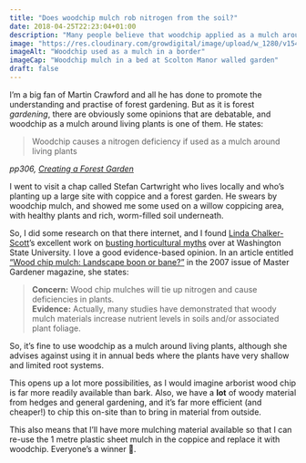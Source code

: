 ```yaml
---
title: "Does woodchip mulch rob nitrogen from the soil?"
date: 2018-04-25T22:23:04+01:00
description: "Many people believe that woodchip applied as a mulch around plants can tie-up nitrogen and cause deficiencies. Apparently not!"
image: "https://res.cloudinary.com/growdigital/image/upload/w_1280/v1544219074/mulch-41116737764.jpg"
imageAlt: "Woodchip used as a mulch in a border"
imageCap: "Woodchip mulch in a bed at Scolton Manor walled garden"
draft: false
---
```


I’m a big fan of Martin Crawford and all he has done to promote the understanding and practise of forest gardening. But as it is forest _gardening_, there are obviously some opinions that are debatable, and woodchip as a mulch around living plants is one of them. He states:

> Woodchip causes a nitrogen deficiency if used as a mulch around living plants

_pp306, [Creating a Forest Garden](https://www.agroforestry.co.uk/product/creating-a-forest-garden-2/)_

I went to visit a chap called Stefan Cartwright who lives locally and who’s planting up a large site with coppice and a forest garden. He swears by woodchip mulch, and showed me some used on a willow coppicing area, with healthy plants and rich, worm-filled soil underneath. 

So, I did some research on that there internet, and I found [Linda Chalker-Scott](http://www.sustainablelandscapesandgardens.com)’s excellent work on [busting horticultural myths](https://puyallup.wsu.edu/lcs/) over at Washington State University. I love a good evidence-based opinion. In an article entitled [“Wood chip mulch: Landscape boon or bane?”](https://puyallup.wsu.edu/wp-content/uploads/sites/403/2015/03/wood-chips.pdf) in the 2007 issue of Master Gardener magazine, she states:

> **Concern:** Wood chip mulches will tie up nitrogen and cause deficiencies in plants.  
> **Evidence:** Actually, many studies have demonstrated that woody mulch materials increase nutrient levels in soils and/or associated plant foliage. 

So, it’s fine to use woodchip as a mulch around living plants, although she advises against using it in annual beds where the plants have very shallow and limited root systems.

This opens up a lot more possibilities, as I would imagine arborist wood chip is far more readily available than bark. Also, we have a **lot** of woody material from hedges and general gardening, and it’s far more efficient (and cheaper!) to chip this on-site than to bring in material from outside. 

This also means that I’ll have more mulching material available so that I can re-use the 1 metre plastic sheet mulch in the coppice and replace it with woodchip. Everyone’s a winner 🙂.

